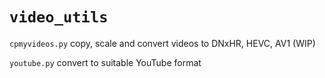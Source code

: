 # `video_utils`

`cpmyvideos.py` copy, scale and convert videos to DNxHR, HEVC, AV1 (WIP)

`youtube.py` convert to suitable YouTube format

